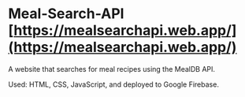 # Meal-Search-API   [https://mealsearchapi.web.app/](https://mealsearchapi.web.app/)
A website that searches for meal recipes using the MealDB API.

Used: HTML, CSS, JavaScript, and deployed to Google Firebase.
